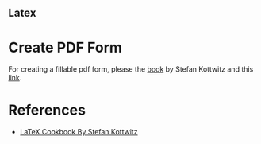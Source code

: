 Latex
---


# Create PDF Form
For creating a fillable pdf form, please the [book][book-latex-Kottwitz] by Stefan Kottwitz and this [link](https://texwelt.de/fragen/7768/wie-erstelle-ich-ein-gutes-ausfullbares-pdf-formular#).

[book-latex-Kottwitz]: https://books.google.co.in/books?id=PPx_CwAAQBAJ&pg=PA214&lpg=PA214&dq=hyperref+with+java+script+support+in+latex&source=bl&ots=f7vLOY73jZ&sig=ACfU3U1LdU1d-MyV7TLB4GvpHkBeUclTYQ&hl=en&sa=X&ved=2ahUKEwiZkJSxzoDpAhXl7nMBHQ7XDbIQ6AEwBXoECA0QAQ#v=onepage&q=hyperref%20with%20java%20script%20support%20in%20latex&f=false


# References
- [LaTeX Cookbook By Stefan Kottwitz][book-latex-Kottwitz]